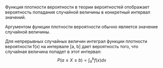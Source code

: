 Функция плотности вероятности в теории вероятностей отображает вероятность попадания случайной величины в конкретный интервал значений.

Аргументом функции плотности вероятности обычно является значение случайной величины.

Для непрерывных случайных величин интеграл функции плотности вероятности f(x) на интервале [a, b] дает вероятность того, что случайная величина попадет в этот интервал: $$ P(a \leq X \leq b) = \int_{a}^{b} f(x) dx $$